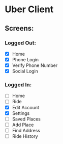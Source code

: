 # Uber Client

## Screens:

### Logged Out:

  - [x] Home
  - [x] Phone Login
  - [x] Verify Phone Number
  - [x] Social Login

### Logged In:

  - [ ] Home
  - [ ] Ride
  - [x] Edit Account
  - [x] Settings
  - [ ] Saved Places
  - [ ] Add Place
  - [ ] Find Address
  - [ ] Ride History
